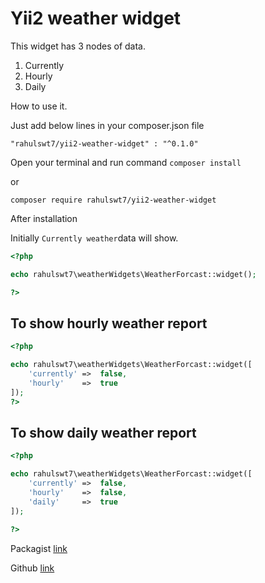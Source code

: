 # Yii2 weather widget

This widget has 3 nodes of data.
1. Currently
1. Hourly
1. Daily

How to use it.

Just add below lines in your composer.json file

`"rahulswt7/yii2-weather-widget" : "^0.1.0"`

Open your terminal and run command `composer install`

or

`composer require rahulswt7/yii2-weather-widget`

After installation

Initially `Currently weather`data will show.

```php
<?php 

echo rahulswt7\weatherWidgets\WeatherForcast::widget();

?>
```

## To show hourly weather report

```php
<?php 

echo rahulswt7\weatherWidgets\WeatherForcast::widget([
	'currently'	=>	false,
	'hourly'	=>	true
]);
?>
```

## To show daily weather report

```php
<?php 

echo rahulswt7\weatherWidgets\WeatherForcast::widget([
	'currently' =>  false,
    'hourly'    =>  false,
    'daily'     =>  true
]);

?>
```

Packagist [link](https://packagist.org/packages/rahulswt7/yii2-weather-widget "link") 

Github [link](https://github.com/rahul05ranjan/yii2-weather-widget "link") 

